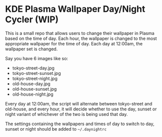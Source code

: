 # KDE Plasma Wallpaper Day/Night Cycler (WIP)
This is a small repo that allows users to change their wallpaper in Plasma based on the time of day. Each hour, the wallpaper is changed to the most appropriate wallpaper for the time of day. Each day at 12:00am, the wallpaper set is changed.

Say you have 6 images like so:
* tokyo-street-day.jpg
* tokyo-street-sunset.jpg
* tokyo-street-night.jpg
* old-house-day.jpg
* old-house-sunset.jpg
* old-house-night.jpg

Every day at 12:00am, the script will alternate between tokyo-street and old-house, and every hour, it will decide whether to use the day, sunset or night variant of whichever of the two is being used that day.

The settings containing the wallpapers and times of day to switch to day, sunset or night should be added to `~/.daynightrc`
